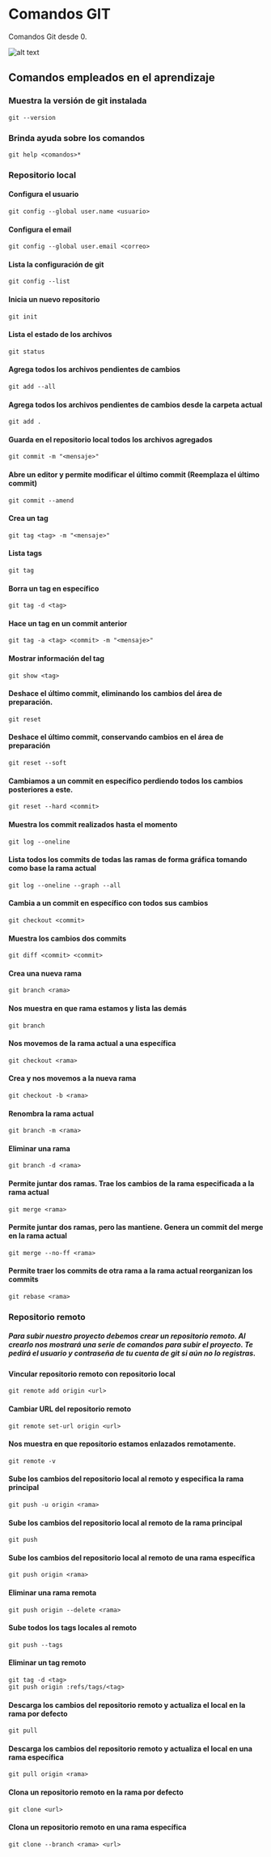 # Comandos GIT

Comandos Git desde 0.

![alt text](https://d1jnx9ba8s6j9r.cloudfront.net/blog/wp-content/uploads/2016/11/Git-Architechture-Git-Tutorial-Edureka-2.png)

## Comandos empleados en el aprendizaje

### Muestra la versión de git instalada

```
git --version
```

### Brinda ayuda sobre los comandos

```
git help <comandos>*
```

### Repositorio local

#### Configura el usuario

```
git config --global user.name <usuario>
```

#### Configura el email

```
git config --global user.email <correo>
```

#### Lista la configuración de git

```
git config --list
```

#### Inicia un nuevo repositorio

```
git init
```

#### Lista el estado de los archivos

```
git status
```

#### Agrega todos los archivos pendientes de cambios

```
git add --all
```

#### Agrega todos los archivos pendientes de cambios desde la carpeta actual

```
git add .
```

#### Guarda en el repositorio local todos los archivos agregados

```
git commit -m "<mensaje>"
```

#### Abre un editor y permite modificar el último commit (Reemplaza el último commit)

```
git commit --amend
```

#### Crea un tag

```
git tag <tag> -m "<mensaje>"
```

#### Lista tags

```
git tag
```

#### Borra un tag en específico

```
git tag -d <tag>
```

#### Hace un tag en un commit anterior

```
git tag -a <tag> <commit> -m "<mensaje>"
```

#### Mostrar información del tag

```
git show <tag>
```

#### Deshace el último commit, eliminando los cambios del área de preparación.

```
git reset
```

#### Deshace el último commit, conservando cambios en el área de preparación

```
git reset --soft
```

#### Cambiamos a un commit en específico perdiendo todos los cambios posteriores a este.

```
git reset --hard <commit>
```

#### Muestra los commit realizados hasta el momento

```
git log --oneline
```

#### Lista todos los commits de todas las ramas de forma gráfica tomando como base la rama actual

```
git log --oneline --graph --all
```

#### Cambia a un commit en específico con todos sus cambios

```
git checkout <commit>
```

#### Muestra los cambios dos commits

```
git diff <commit> <commit>
```

#### Crea una nueva rama

```
git branch <rama>
```

#### Nos muestra en que rama estamos y lista las demás

```
git branch
```

#### Nos movemos de la rama actual a una específica

```
git checkout <rama>
```

#### Crea y nos movemos a la nueva rama

```
git checkout -b <rama>
```

#### Renombra la rama actual

```
git branch -m <rama>
```

#### Eliminar una rama

```
git branch -d <rama>
```

#### Permite juntar dos ramas. Trae los cambios de la rama especificada a la rama actual

```
git merge <rama>
```

#### Permite juntar dos ramas, pero las mantiene. Genera un commit del merge en la rama actual

```
git merge --no-ff <rama>
```

#### Permite traer los commits de otra rama a la rama actual reorganizan los commits

```
git rebase <rama>
```

### Repositorio remoto

##### Para subir nuestro proyecto debemos crear un repositorio remoto. Al crearlo nos mostrará una serie de comandos para subir el proyecto. Te pedirá el usuario y contraseña de tu cuenta de git si aún no lo registras.

#### Vincular repositorio remoto con repositorio local

```
git remote add origin <url>
```

#### Cambiar URL del repositorio remoto

```
git remote set-url origin <url>
```

#### Nos muestra en que repositorio estamos enlazados remotamente.

```
git remote -v
```

#### Sube los cambios del repositorio local al remoto y especifica la rama principal

```
git push -u origin <rama>
```

#### Sube los cambios del repositorio local al remoto de la rama principal

```
git push
```

#### Sube los cambios del repositorio local al remoto de una rama específica

```
git push origin <rama>
```

#### Eliminar una rama remota

```
git push origin --delete <rama>
```

#### Sube todos los tags locales al remoto

```
git push --tags
```

#### Eliminar un tag remoto

```
git tag -d <tag>
git push origin :refs/tags/<tag>
```

#### Descarga los cambios del repositorio remoto y actualiza el local en la rama por defecto

```
git pull
```

#### Descarga los cambios del repositorio remoto y actualiza el local en una rama específica

```
git pull origin <rama>
```

#### Clona un repositorio remoto en la rama por defecto

```
git clone <url>
```

#### Clona un repositorio remoto en una rama específica

```
git clone --branch <rama> <url>
```
